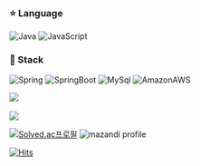 ### ⭐ Language
<img alt="Java" src="https://img.shields.io/badge/Java-007396?&style=for-the-badge&logo=OpenJDK&logoColor=black"/> <img alt="JavaScript" src="https://img.shields.io/badge/JavaScript-F7DF1E?&style=for-the-badge&logo=JavaScript&logoColor=white"/>

### 🔨 Stack
<img alt="Spring" src="https://img.shields.io/badge/Spring-6DB33F?&style=for-the-badge&logo=Spring&logoColor=white"/> <img alt="SpringBoot" src="https://img.shields.io/badge/SpringBoot-6DB33F?&style=for-the-badge&logo=SpringBoot&logoColor=white"/> <img alt="MySql" src="https://img.shields.io/badge/MySql-4479A1?&style=for-the-badge&logo=MySql&logoColor=white"/> <img alt="AmazonAWS" src ="https://img.shields.io/badge/AmazonAWS-232F3E.svg?&style=for-the-badge&logo=AmazonAWS&logoColor=white"/>

<img src="https://github-readme-stats.vercel.app/api/top-langs/?username=dongjun-Yi&layout=compact"><br><br>
<img src="https://github-readme-stats.vercel.app/api?username=dongjun-Yi&show_icons=true">

[![Solved.ac프로필](http://mazassumnida.wtf/api/v2/generate_badge?boj=ydj3838)](https://solved.ac/ydj3838) ![mazandi profile](http://mazandi.herokuapp.com/api?handle=ydj3838&theme=warm)

[![Hits](https://hits.seeyoufarm.com/api/count/incr/badge.svg?url=https%3A%2F%2Fgithub.com%2Fdongjun-Yi&count_bg=%2379C83D&title_bg=%23555555&icon=&icon_color=%23E7E7E7&title=hits&edge_flat=false)](https://hits.seeyoufarm.com)

<!--
**dongjun-Yi/dongjun-Yi** is a ✨ _special_ ✨ repository because its `README.md` (this file) appears on your GitHub profile.

Here are some ideas to get you started:

- 🔭 I’m currently working on ...
- 🌱 I’m currently learning ...
- 👯 I’m looking to collaborate on ...
- 🤔 I’m looking for help with ...
- 💬 Ask me about ...
- 📫 How to reach me: ...
- 😄 Pronouns: ...
- ⚡ Fun fact: ...
-->

